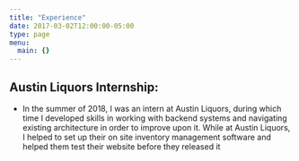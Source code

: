 ```yaml
---
title: "Experience"
date: 2017-03-02T12:00:00-05:00
type: page
menu:
  main: {}
---
```


## Austin Liquors Internship:

- In the summer of 2018, I was an intern at Austin Liquors, during which time I developed skills in working with backend systems and navigating existing architecture in order to improve upon it. While at Austin Liquors, I helped to set up their on site inventory management software and helped them test their website before they released it
